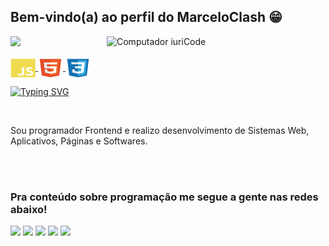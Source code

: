 ## Bem-vindo(a) ao perfil do MarceloClash 😁

 <div>
   <a href="https://github.com/MarceloClash">
 
   <img height="180em" src="https://github-readme-stats.vercel.app/api/top-langs/?username=MarceloClash&layout=compact&langs_count=6&theme=tokyonight"/>
   <img src="https://raw.githubusercontent.com/MicaelliMedeiros/micaellimedeiros/master/image/computer-illustration.png" min-width="3500px" max-width="350px" width="350px" align="right" alt="Computador iuriCode">
</div>


    
<div style="display: inline_block"><br>
  <img align="center" alt="Js" height="30" width="40" src="https://raw.githubusercontent.com/devicons/devicon/master/icons/javascript/javascript-plain.svg ">
  <img align="center" alt="HTML" height="30" width="40" src="https://raw.githubusercontent.com/devicons/devicon/master/icons/html5/html5-original.svg ">
  <img align="center" alt="CSS" height="30" width="40" src="https://raw.githubusercontent.com/devicons/devicon/master/icons/css3/css3-original.svg ">
  
</div>



<a href="https://git.io/typing-svg"><img src="https://readme-typing-svg.demolab.com?font=kanit&weight=600&duration=5001&pause=1000&color=D73CCEBD&center=falso&vCenter=falso&repeat=verdadeiro&random=falso&width=435&height=52&separator=%3C&lines=Ola+Pessoal+Da+Tech+%3D%3E%7B%3CObrigado+Por+Fazer+Parte+Do+Time%7D;%3Cconsole.log(Full-Stack)" alt="Typing SVG" /></a>

<br>
<p> Sou programador Frontend e realizo desenvolvimento de Sistemas Web, Aplicativos, Páginas e Softwares. </p>
<br>
<br>
 
### Pra conteúdo sobre programação me segue a gente nas redes abaixo!
 
<div>
  <a href="https://"" target="_blank"><img src="https://img.shields.io/badge/YouTube-FF0000?style=for-the- badge&logo=youtube&logoColor=white" target="_blank"></a>
  <a href="https://instagram.com/marcelo__clash" target="_blank"><img src="https://img.shields.io/badge/-Instagram-%23E4405F?style=for-the- badge&logo=instagram&logoColor=white" target="_blank"></a>
 <a href="https://discord.gg/marceloclash" target="_blank"><img src="https://img.shields.io/badge/Discord-7289DA?style=for-the-badge&logo= discord&logoColor=white" target="_blank"></a>
  <a href = ""><img src="https://img.shields.io/badge/-Gmail-%23333?style=for-the-badge&logo=gmail&logoColor=white" alvo ="_blank"></a>
  <a href="https://www.linkedin.com/in/marceloluizdeoliveira" target="_blank"><img src="https://img.shields.io/badge/-LinkedIn-%230077B5?style= for-the-badge&logo=linkedin&logoColor=white" target="_blank"></a>
</div>
